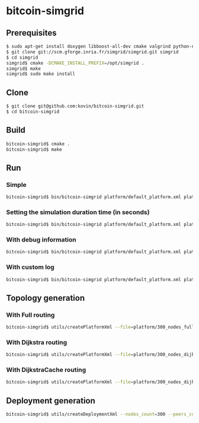# bitcoin-simgrid

## Prerequisites
```bash
$ sudo apt-get install doxygen libboost-all-dev cmake valgrind python-networkx git
$ git clone git://scm.gforge.inria.fr/simgrid/simgrid.git simgrid
$ cd simgrid
simgrid$ cmake -DCMAKE_INSTALL_PREFIX=/opt/simgrid .
simgrid$ make
simgrid$ sudo make install
```

## Clone
```bash
$ git clone git@github.com:kovin/bitcoin-simgrid.git
$ cd bitcoin-simgrid
```

## Build
```bash
bitcoin-simgrid$ cmake .
bitcoin-simgrid$ make
```

## Run
### Simple
```bash
bitcoin-simgrid$ bin/bitcoin-simgrid platform/default_platform.xml platform/default_deployment/

```
### Setting the simulation duration time (in seconds)
```bash
bitcoin-simgrid$ bin/bitcoin-simgrid platform/default_platform.xml platform/default_deployment/ --simulation-duration 7200

```
### With debug information
```bash
bitcoin-simgrid$ bin/bitcoin-simgrid platform/default_platform.xml platform/default_deployment/ -debug

```
### With custom log
```bash
bitcoin-simgrid$ bin/bitcoin-simgrid platform/default_platform.xml platform/default_deployment/ --log="bitcoin_simgrid.fmt:%d%10h:%e%m%n bitcoin_simgrid.thres:debug"

```

## Topology generation
### With Full routing
```bash
bitcoin-simgrid$ utils/createPlatformXml --file=platform/300_nodes_full_routing.xml --hosts_count=300 --edges=8 --routing=Full --seed=1
```
### With Dijkstra routing
```bash
bitcoin-simgrid$ utils/createPlatformXml --file=platform/300_nodes_dijkstra_routing.xml --hosts_count=300 --edges=8 --routing=Dijkstra --seed=1
```
### With DijkstraCache routing
```bash
bitcoin-simgrid$ utils/createPlatformXml --file=platform/300_nodes_dijkstracache_routing.xml --hosts_count=300 --edges=8 --routing=DijkstraCache --seed=1
```

## Deployment generation
```bash
bitcoin-simgrid$ utils/createDeploymentXml --nodes_count=300 --peers_count=8 --data_dir=platform/300_nodes_deployment --miners_ratio=10 --txs_per_day=200000 --difficulty=3462542391191 --global_hashrate=25130091717 --distribution_type=exponential --distribution_lambda=2.5
```
